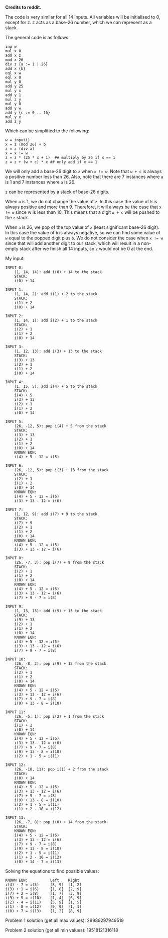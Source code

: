 **Credits to reddit.**

The code is very similar for all 14 inputs. All variables will be initialised to 0, except for z.
z acts as a base-26 number, which we can represent as a stack.

The general code is as follows:
```
inp w
mul x 0
add x z
mod x 26
div z {a := 1 | 26}
add x {b}
eql x w
eql x 0
mul y 0
add y 25
mul y x
add y 1
mul z y
mul y 0
add y w
add y {c := 0 .. 16}
mul y x
add z y
```
Which can be simplified to the following:
```
w = input()
x = z (mod 26) + b
z = z (div a)
x = x != w
z = z * (25 * x + 1)  ## multiply by 26 if x == 1
z = z + (w + c) * x ## only add if x == 1
```
We will only add a base-26 digit to `z` when `x != w`. Note that `w + c` is always a positive number less than 26. Also, note that there are 7 instances where `a` is 1 and 7 instances where `a` is 26.

`z` can be represented by a stack of base-26 digits. 

When `a` is 1, we do not change the value of `z`. In this case the value of `b` is always positive and more than 9. Therefore, it will always be the case that `x != w` since w is less than 10. This means that a digit `w + c` will be pushed to the `z` stack.

When `a` is 26, we pop of the top value of `z` (least significant base-26 digit). In this case the value of `b` is always negative, so we can find some value of `w` equal to the popped digit plus `b`. We do not consider the case when `x != w` since that will add another digit to our stack, which will result in a non-empty stack after we finish all 14 inputs, so `z` would not be 0 at the end.

My input:
```
INPUT 0:
    (1, 14, 14): add i(0) + 14 to the stack
    STACK:
    i(0) + 14

INPUT 1:
    (1, 14, 2): add i(1) + 2 to the stack
    STACK:
    i(1) + 2
    i(0) + 14

INPUT 2:
    (1, 14, 1): add i(2) + 1 to the stack
    STACK:
    i(2) + 1
    i(1) + 2
    i(0) + 14

INPUT 3:
    (1, 12, 13): add i(3) + 13 to the stack
    STACK:
    i(3) + 13
    i(2) + 1
    i(1) + 2
    i(0) + 14

INPUT 4:
    (1, 15, 5): add i(4) + 5 to the stack
    STACK:
    i(4) + 5 
    i(3) + 13
    i(2) + 1
    i(1) + 2
    i(0) + 14

INPUT 5:
    (26, -12, 5): pop i(4) + 5 from the stack
    STACK:
    i(3) + 13
    i(2) + 1
    i(1) + 2
    i(0) + 14
    KNOWN EQN:
    i(4) + 5 - 12 = i(5)

INPUT 6:
    (26, -12, 5): pop i(3) + 13 from the stack
    STACK:
    i(2) + 1
    i(1) + 2
    i(0) + 14
    KNOWN EQN:
    i(4) + 5 - 12 = i(5)
    i(3) + 13 - 12 = i(6)

INPUT 7:
    (1, 12, 9): add i(7) + 9 to the stack
    STACK:
    i(7) + 9
    i(2) + 1
    i(1) + 2
    i(0) + 14
    KNOWN EQN:
    i(4) + 5 - 12 = i(5)
    i(3) + 13 - 12 = i(6)

INPUT 8:
    (26, -7, 3): pop i(7) + 9 from the stack
    STACK:
    i(2) + 1
    i(1) + 2
    i(0) + 14
    KNOWN EQN:
    i(4) + 5 - 12 = i(5)
    i(3) + 13 - 12 = i(6)
    i(7) + 9 - 7 = i(8)

INPUT 9:
    (1, 13, 13): add i(9) + 13 to the stack
    STACK:
    i(9) + 13
    i(2) + 1
    i(1) + 2
    i(0) + 14
    KNOWN EQN:
    i(4) + 5 - 12 = i(5)
    i(3) + 13 - 12 = i(6)
    i(7) + 9 - 7 = i(8)

INPUT 10:
    (26, -8, 2): pop i(9) + 13 from the stack
    STACK:
    i(2) + 1
    i(1) + 2
    i(0) + 14
    KNOWN EQN:
    i(4) + 5 - 12 = i(5)
    i(3) + 13 - 12 = i(6)
    i(7) + 9 - 7 = i(8)
    i(9) + 13 - 8 = i(10)

INPUT 11:
    (26, -5, 1): pop i(2) + 1 from the stack
    STACK:
    i(1) + 2
    i(0) + 14
    KNOWN EQN:
    i(4) + 5 - 12 = i(5)
    i(3) + 13 - 12 = i(6)
    i(7) + 9 - 7 = i(8)
    i(9) + 13 - 8 = i(10)
    i(2) + 1 - 5 = i(11)

INPUT 12:
    (26, -10, 11): pop i(1) + 2 from the stack
    STACK:
    i(0) + 14
    KNOWN EQN:
    i(4) + 5 - 12 = i(5)
    i(3) + 13 - 12 = i(6)
    i(7) + 9 - 7 = i(8)
    i(9) + 13 - 8 = i(10)
    i(2) + 1 - 5 = i(11)
    i(1) + 2 - 10 = i(12)

INPUT 13:
    (26, -7, 8): pop i(0) + 14 from the stack
    STACK:
    KNOWN EQN:
    i(4) + 5 - 12 = i(5)
    i(3) + 13 - 12 = i(6)
    i(7) + 9 - 7 = i(8)
    i(9) + 13 - 8 = i(10)
    i(2) + 1 - 5 = i(11)
    i(1) + 2 - 10 = i(12)
    i(0) + 14 - 7 = i(13)
```

Solving the equations to find possible values:
```
KNOWN EQN:          Left    Right
i(4) - 7 = i(5)     [8, 9]  [1, 2]
i(3) + 1 = i(6)     [1, 8]  [2, 9]
i(7) + 2 = i(8)     [1, 7]  [3, 9]
i(9) + 5 = i(10)    [1, 4]  [6, 9]
i(2) - 4 = i(11)    [5, 9]  [1, 5]
i(1) - 8 = i(12)    [9, 9]  [1, 1]
i(0) + 7 = i(13)    [1, 2]  [8, 9]
```

Problem 1 solution (get all max values): 29989297949519

Problem 2 solution (get all min values): 19518121316118
